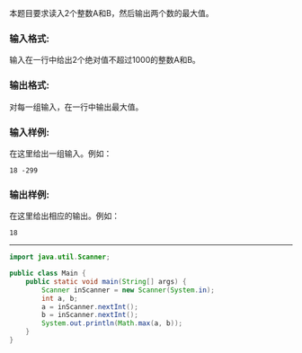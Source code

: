 本题目要求读入2个整数A和B，然后输出两个数的最大值。

### 输入格式:

输入在一行中给出2个绝对值不超过1000的整数A和B。

### 输出格式:

对每一组输入，在一行中输出最大值。

### 输入样例:

在这里给出一组输入。例如：

```in
18 -299
```

### 输出样例:

在这里给出相应的输出。例如：

```out
18
```

***

```java
import java.util.Scanner;

public class Main {
	public static void main(String[] args) {
		Scanner inScanner = new Scanner(System.in);
		int a, b;
		a = inScanner.nextInt();
		b = inScanner.nextInt();
		System.out.println(Math.max(a, b));
	}
}
```

